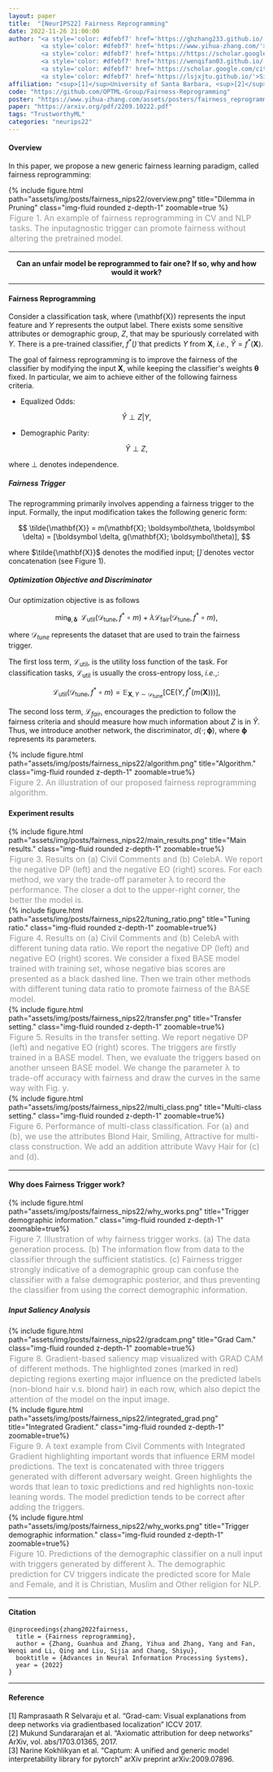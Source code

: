 ```yaml
---
layout: paper
title:  "[NeurIPS22] Fairness Reprogramming"
date: 2022-11-26 21:00:00
author: "<a style='color: #dfebf7' href='https://ghzhang233.github.io/'>Guanhua Zhang</a><sup>[1]</sup>*,
         <a style='color: #dfebf7' href='https://www.yihua-zhang.com/'>Yihua Zhang</a><sup>[2]</sup>*,
         <a style='color: #dfebf7' href='https://https://scholar.google.com/citations?hl=zh-CN&user=_-5PSgQAAAAJ/'>Yang Zhang</a><sup>[3]</sup>,
         <a style='color: #dfebf7' href='https://wenqifan03.github.io/'>Wenqi Fan</a><sup>[4]</sup>,
         <a style='color: #dfebf7' href='https://scholar.google.com/citations?hl=zh-CN&user=XRB2rKIAAAAJ'>Qing Li</a><sup>[4]</sup>,
         <a style='color: #dfebf7' href='https://lsjxjtu.github.io/'>Sijia Liu</a><sup>[2,4]</sup>"
affiliation: "<sup>[1]</sup>University of Santa Barbara, <sup>[2]</sup>Michigan State University, <sup>[3]</sup>MIT-IBM Watson AI Lab, <sup>[4]</sup>The Hong Kong Polytechnic University"
code: "https://github.com/OPTML-Group/Fairness-Reprogramming"
poster: "https://www.yihua-zhang.com/assets/posters/fairness_reprogramming.pdf"
paper: "https://arxiv.org/pdf/2209.10222.pdf"
tags: "TrustworthyML"
categories: "neurips22"
---
```


#### Overview

In this paper, we propose a new generic fairness learning paradigm,
called fairness reprogramming: 

<div class="row">
    <div class="col-sm mt-3 mt-md-0">
        {% include figure.html path="assets/img/posts/fairness_nips22/overview.png" title="Dilemma in Pruning" class="img-fluid rounded z-depth-1" zoomable=true %}
    </div>
</div>
<div class="caption" style="color: #999; font-size:16px; padding: 2px;">
    Figure 1. An example of fairness reprogramming in CV and NLP tasks. The inputagnostic trigger can promote fairness without altering the pretrained model.
</div>

---

<center>
<b>
Can an unfair model be reprogrammed to fair one?
If so, why and how would it work?
</b>
<br>
</center>

---

#### Fairness Reprogramming

Consider a classification task, where \(\mathbf{X}\) represents the input feature and $Y$ represents the output label. There exists some sensitive attributes or demographic group, $Z$, that may be spuriously
correlated with $Y$. There is a pre-trained classifier, $f^*(\dot)$ that predicts $Y$ from $\mathbf{X}$, _i.e._, $\hat{Y} = f^*(\mathbf{X})$.

The goal of fairness reprogramming is to improve the fairness of the classifier by modifying the input $\mathbf{X}$, while keeping the classifier's weights $\boldsymbol\theta$ fixed. In particular, we aim to achieve either of the following fairness criteria.

* Equalized Odds:

$$
\hat{Y} \perp Z | Y,
$$

* Demographic Parity:

$$
\hat{Y} \perp Z,
$$

where $\perp$ denotes independence.

##### Fairness Trigger

The reprogramming primarily involves appending a fairness trigger to the input. Formally, the input modification takes the following generic form:

$$
\tilde{\mathbf{X}} = m(\mathbf{X}; \boldsymbol\theta, \boldsymbol \delta) = [\boldsymbol \delta, g(\mathbf{X}; \boldsymbol\theta)],
$$

where $\tilde{\mathbf{X}}$ denotes the modified input; $[\dot]$ denotes vector concatenation (see Figure 1).

##### Optimization Objective and Discriminator

Our optimization objective is as follows

$$
\min_{\boldsymbol\theta, \boldsymbol\delta} \,\,\, \mathcal{L}_{\text{util}} (\mathcal{D}_{\text{tune}}, f^* \circ m) + \lambda \mathcal{L}_{\text{fair}} (\mathcal{D}_{\text{tune}}, f^* \circ m),
$$

where ${\mathcal{D}_{tune}}$ represents the dataset that are used to train the fairness trigger.

The first loss term, ${\mathcal{L}_{\text{util}}}$, is the utility loss function of the task. For classification tasks, ${\mathcal{L}_{\text{util}}}$ is usually the cross-entropy loss, _i.e._,:

$$
\mathcal{L}_{\text{util}}(\mathcal{D}_{\text{tune}}, f^* \circ m) = \mathbb{E}_{\mathbf{X}, Y \sim \mathcal{D}_{\text{tune}}} [\textrm{CE}(Y, f^*(m(\mathbf{X})))],
$$

The second loss term, $\mathcal{L}_{fair}$, encourages the prediction to follow the fairness criteria and should measure how much information about $Z$ is in $\hat{Y}$. Thus, we introduce another network, the discriminator, $d(\cdot; \bm \phi)$, where $\bm \phi$ represents its parameters.


<div class="row">
    <div class="col-sm mt-3 mt-md-0">
        {% include figure.html path="assets/img/posts/fairness_nips22/algorithm.png" title="Algorithm." class="img-fluid rounded z-depth-1" zoomable=true%}
    </div>
</div>
<div class="caption" style="color: #999; font-size:16px; padding: 2px;">
    Figure 2. An illustration of our proposed fairness reprogramming algorithm.
</div>

#### Experiment results

<div class="row">
    <div class="col-sm mt-3 mt-md-0">
        {% include figure.html path="assets/img/posts/fairness_nips22/main_results.png" title="Main results." class="img-fluid rounded z-depth-1" zoomable=true%}
    </div>
</div>
<div class="caption" style="color: #999; font-size:16px; padding: 2px;">
    Figure 3. Results on (a) Civil Comments and (b) CelebA. We report the negative DP (left) and the negative EO (right) scores. For each method, we vary the trade-off parameter λ to record the performance. The closer a dot to the upper-right corner, the better the model is. 
</div>


<div class="row">
    <div class="col-sm mt-3 mt-md-0">
        {% include figure.html path="assets/img/posts/fairness_nips22/tuning_ratio.png" title="Tuning ratio." class="img-fluid rounded z-depth-1" zoomable=true%}
    </div>
</div>
<div class="caption" style="color: #999; font-size:16px; padding: 2px;">
    Figure 4. Results on (a) Civil Comments and (b) CelebA with different tuning data ratio. We report the negative DP (left) and negative EO (right) scores. We consider a fixed BASE model trained with training set, whose negative bias scores are presented as a black dashed line. Then we train other methods with different tuning data ratio to promote fairness of the BASE model.
</div>


<div class="row">
    <div class="col-sm mt-3 mt-md-0">
        {% include figure.html path="assets/img/posts/fairness_nips22/transfer.png" title="Transfer setting." class="img-fluid rounded z-depth-1" zoomable=true%}
    </div>
</div>
<div class="caption" style="color: #999; font-size:16px; padding: 2px;">
    Figure 5. Results in the transfer setting. We report negative DP (left) and negative EO (right) scores. The triggers are firstly trained in a BASE model. Then, we evaluate the triggers based on another unseen BASE model. We change the parameter λ to trade-off accuracy with fairness and draw the curves in the same way with Fig. y.
</div>

<div class="row">
    <div class="col-sm mt-3 mt-md-0">
        {% include figure.html path="assets/img/posts/fairness_nips22/multi_class.png" title="Multi-class setting." class="img-fluid rounded z-depth-1" zoomable=true%}
    </div>
</div>
<div class="caption" style="color: #999; font-size:16px; padding: 2px;">
    Figure 6. Performance of multi-class classification. For (a) and (b), we use the attributes Blond Hair, Smiling, Attractive for multi-class construction. We add an addition attribute Wavy Hair for (c) and (d).
</div>

---

#### Why does Fairness Trigger work?

<div class="row">
    <div class="col-sm mt-3 mt-md-0">
        {% include figure.html path="assets/img/posts/fairness_nips22/why_works.png" title="Trigger demographic information." class="img-fluid rounded z-depth-1" zoomable=true%}
    </div>
</div>
<div class="caption" style="color: #999; font-size:16px; padding: 2px;">
    Figure 7. Illustration of why fairness trigger works. (a) The data generation process. (b) The information flow from data to the classifier through the sufficient statistics. (c) Fairness trigger strongly indicative of a demographic group can confuse the classifier with a false demographic posterior, and thus preventing the classifier from using the correct demographic information.
</div>

##### Input Saliency Analysis

<div class="row">
    <div class="col-sm mt-3 mt-md-0">
        {% include figure.html path="assets/img/posts/fairness_nips22/gradcam.png" title="Grad Cam." class="img-fluid rounded z-depth-1" zoomable=true%}
    </div>
</div>
<div class="caption" style="color: #999; font-size:16px; padding: 2px;">
    Figure 8. Gradient-based saliency map visualized with GRAD CAM of different methods. The highlighted zones (marked in red) depicting regions exerting major influence on the predicted labels (non-blond hair v.s. blond hair) in each row, which also depict the attention of the model on the input image.
</div>


<div class="row">
    <div class="col-sm mt-3 mt-md-0">
        {% include figure.html path="assets/img/posts/fairness_nips22/integrated_grad.png" title="Integrated Gradient." class="img-fluid rounded z-depth-1" zoomable=true%}
    </div>
</div>
<div class="caption" style="color: #999; font-size:16px; padding: 2px;">
    Figure 9. A text example from Civil Comments with Integrated Gradient highlighting important words that influence ERM model predictions. The text is concatenated with three triggers generated with different adversary weight. Green highlights the words that lean to toxic predictions and red highlights non-toxic leaning words. The model prediction tends to be correct after adding the triggers.
</div>


<div class="row">
    <div class="col-sm mt-3 mt-md-0">
        {% include figure.html path="assets/img/posts/fairness_nips22/why_works.png" title="Trigger demographic information." class="img-fluid rounded z-depth-1" zoomable=true%}
    </div>
</div>
<div class="caption" style="color: #999; font-size:16px; padding: 2px;">
    Figure 10. Predictions of the demographic classifier on a null input with triggers generated by different λ. The demographic prediction for CV triggers indicate the predicted score for Male and Female, and it is Christian, Muslim and Other religion for NLP.
</div>


---

#### Citation

```
@inproceedings{zhang2022fairness,
  title = {Fairness reprogramming},
  author = {Zhang, Guanhua and Zhang, Yihua and Zhang, Yang and Fan, Wenqi and Li, Qing and Liu, Sijia and Chang, Shiyu},
  booktitle = {Advances in Neural Information Processing Systems},
  year = {2022}
}
```
---

#### Reference 

<div id="refer-anchor-1"></div> [1] Ramprasaath R Selvaraju et al. “Grad-cam: Visual explanations from deep networks via gradientbased localization” ICCV 2017.

<div id="refer-anchor-2"></div> [2] Mukund Sundararajan et al. “Axiomatic attribution for deep networks” ArXiv, vol. abs/1703.01365, 2017.

<div id="refer-anchor-3"></div> [3] Narine Kokhlikyan et al. “Captum: A unified and generic model interpretability library for pytorch” arXiv preprint arXiv:2009.07896.